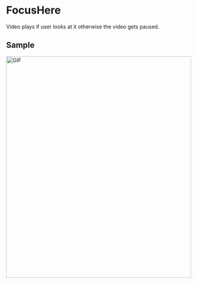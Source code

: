 # FocusHere
Video plays if user looks at it otherwise the video gets paused.
## Sample
<img align="center" alt="GIF" height="600px" width="500px" src="https://github.com/rajsaurabh247/FocusHere/blob/master/FocusHere.gif" />
